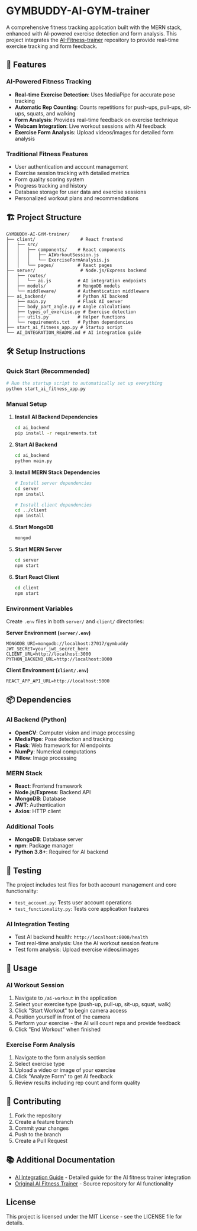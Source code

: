 # GYMBUDDY-AI-GYM-trainer

A comprehensive fitness tracking application built with the MERN stack, enhanced with AI-powered exercise detection and form analysis. This project integrates the [AI-Fitness-trainer](https://github.com/thillai-c/AI-Fitness-trainer.git) repository to provide real-time exercise tracking and form feedback.

## 🚀 Features

### AI-Powered Fitness Tracking
- **Real-time Exercise Detection**: Uses MediaPipe for accurate pose tracking
- **Automatic Rep Counting**: Counts repetitions for push-ups, pull-ups, sit-ups, squats, and walking
- **Form Analysis**: Provides real-time feedback on exercise technique
- **Webcam Integration**: Live workout sessions with AI feedback
- **Exercise Form Analysis**: Upload videos/images for detailed form analysis

### Traditional Fitness Features
- User authentication and account management
- Exercise session tracking with detailed metrics
- Form quality scoring system
- Progress tracking and history
- Database storage for user data and exercise sessions
- Personalized workout plans and recommendations

## 🏗️ Project Structure

```
GYMBUDDY-AI-GYM-trainer/
├── client/                 # React frontend
│   ├── src/
│   │   ├── components/    # React components
│   │   │   ├── AIWorkoutSession.js
│   │   │   └── ExerciseFormAnalysis.js
│   │   └── pages/         # React pages
├── server/                 # Node.js/Express backend
│   ├── routes/
│   │   └── ai.js          # AI integration endpoints
│   ├── models/            # MongoDB models
│   └── middleware/        # Authentication middleware
├── ai_backend/            # Python AI backend
│   ├── main.py            # Flask AI server
│   ├── body_part_angle.py # Angle calculations
│   ├── types_of_exercise.py # Exercise detection
│   ├── utils.py           # Helper functions
│   └── requirements.txt   # Python dependencies
├── start_ai_fitness_app.py # Startup script
└── AI_INTEGRATION_README.md # AI integration guide
```

## 🛠️ Setup Instructions

### Quick Start (Recommended)
```bash
# Run the startup script to automatically set up everything
python start_ai_fitness_app.py
```

### Manual Setup

1. **Install AI Backend Dependencies**
   ```bash
   cd ai_backend
   pip install -r requirements.txt
   ```

2. **Start AI Backend**
   ```bash
   cd ai_backend
   python main.py
   ```

3. **Install MERN Stack Dependencies**
   ```bash
   # Install server dependencies
   cd server
   npm install
   
   # Install client dependencies
   cd ../client
   npm install
   ```

4. **Start MongoDB**
   ```bash
   mongod
   ```

5. **Start MERN Server**
   ```bash
   cd server
   npm start
   ```

6. **Start React Client**
   ```bash
   cd client
   npm start
   ```

### Environment Variables

Create `.env` files in both `server/` and `client/` directories:

**Server Environment (`server/.env`)**
```env
MONGODB_URI=mongodb://localhost:27017/gymbuddy
JWT_SECRET=your_jwt_secret_here
CLIENT_URL=http://localhost:3000
PYTHON_BACKEND_URL=http://localhost:8000
```

**Client Environment (`client/.env`)**
```env
REACT_APP_API_URL=http://localhost:5000
```

## 📦 Dependencies

### AI Backend (Python)
- **OpenCV**: Computer vision and image processing
- **MediaPipe**: Pose detection and tracking
- **Flask**: Web framework for AI endpoints
- **NumPy**: Numerical computations
- **Pillow**: Image processing

### MERN Stack
- **React**: Frontend framework
- **Node.js/Express**: Backend API
- **MongoDB**: Database
- **JWT**: Authentication
- **Axios**: HTTP client

### Additional Tools
- **MongoDB**: Database server
- **npm**: Package manager
- **Python 3.8+**: Required for AI backend

## 🧪 Testing

The project includes test files for both account management and core functionality:
- `test_account.py`: Tests user account operations
- `test_functionality.py`: Tests core application features

### AI Integration Testing
- Test AI backend health: `http://localhost:8000/health`
- Test real-time analysis: Use the AI workout session feature
- Test form analysis: Upload exercise videos/images

## 📱 Usage

### AI Workout Session
1. Navigate to `/ai-workout` in the application
2. Select your exercise type (push-up, pull-up, sit-up, squat, walk)
3. Click "Start Workout" to begin camera access
4. Position yourself in front of the camera
5. Perform your exercise - the AI will count reps and provide feedback
6. Click "End Workout" when finished

### Exercise Form Analysis
1. Navigate to the form analysis section
2. Select exercise type
3. Upload a video or image of your exercise
4. Click "Analyze Form" to get AI feedback
5. Review results including rep count and form quality

## 🤝 Contributing

1. Fork the repository
2. Create a feature branch
3. Commit your changes
4. Push to the branch
5. Create a Pull Request

## 📚 Additional Documentation

- [AI Integration Guide](AI_INTEGRATION_README.md) - Detailed guide for the AI fitness trainer integration
- [Original AI Fitness Trainer](https://github.com/thillai-c/AI-Fitness-trainer.git) - Source repository for AI functionality

## License

This project is licensed under the MIT License - see the LICENSE file for details. 